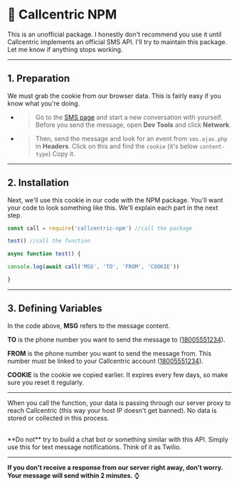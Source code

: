 # 🤙 Callcentric NPM

This is an unofficial package. I honestly don't recommend you use it until Callcentric implements an official SMS API. I'll try to maintain this package. Let me know if anything stops working.

---

## 1. Preparation 
We must grab the cookie from our browser data. This is fairly easy if you know what you're doing.

* > Go to the [SMS page](https://my.callcentric.com/sms.php) and start a new conversation with yourself. Before you send the message, open **Dev Tools** and click **Network**.
* > Then, send the message and look for an event from `sms.ajax.php` in **Headers**. Click on this and find the `cookie` (it's below `content-type`) Copy it.

---

## 2. Installation

Next, we'll use this cookie in our code with the NPM package. You'll want your code to look something like this. We'll explain each part in the next step. 

```js
const call = require('callcentric-npm') //call the package

test() //call the function

async function test() {

console.log(await call('MSG', 'TO', 'FROM', 'COOKIE'))

}
```

---

## 3. Defining Variables
In the code above, **MSG** refers to the message content. 

**TO** is the phone number you want to send the message to (<u>18005551234</u>). 

**FROM** is the phone number you want to send the message from. This number must be linked to your Callcentric account (<u>18005551234</u>).

**COOKIE** is the cookie we copied earlier. It expires every few days, so make sure you reset it regularly.

--- 

When you call the function, your data is passing through our server proxy to reach Callcentric (this way your host IP doesn't get banned). No data is stored or collected in this process.

<br>
**Do not** try to build a chat bot or something similar with this API. Simply use this for text message notifications. Think of it as Twilio.

---
**If you don't receive a response from our server right away, don't worry. Your message will send within 2 minutes.** ⌚
